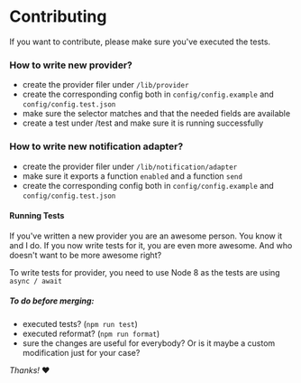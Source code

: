 # Contributing

If you want to contribute, please make sure you've executed the tests.


### How to write new provider?
- create the provider filer under `/lib/provider`
- create the corresponding config both in `config/config.example` and `config/config.test.json` 
- make sure the selector matches and that the needed fields are available
- create a test under /test and make sure it is running successfully 

### How to write new notification adapter?
- create the provider filer under `/lib/notification/adapter`
- make sure it exports a function `enabled` and a function `send`
- create the corresponding config both in `config/config.example` and `config/config.test.json` 

#### Running Tests
If you've written a new provider you are an awesome person. You know it and I do. If you now write tests for it, you are even more awesome. And who doesn't want to be more awesome right?

To write tests for provider, you need to use Node 8 as the tests are using `async / await`

##### To do before merging:

- executed tests? (`npm run test`)
- executed reformat? (`npm run format`)
- sure the changes are useful for everybody? Or is it maybe a custom modification just for your case?

_Thanks!_ :heart:
